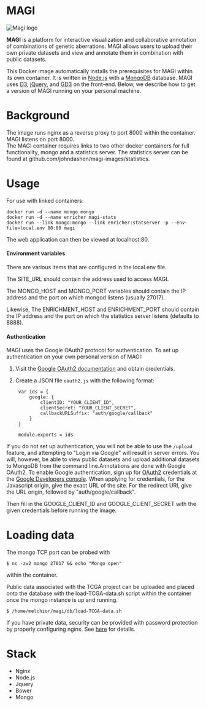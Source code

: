 # MAGI
![Magi logo](http://magi.cs.brown.edu/img/magiTitle.svg)

**MAGI** is a platform for interactive visualization and collaborative annotation of combinations of genetic aberrations. MAGI allows users to upload their own private datasets and view and annotate them in combination with public datasets.

This Docker image automatically installs the prerequisites for MAGI within its own container.  It is written in [Node.js](http://nodejs.org/) with a [MongoDB](http://docs.mongodb.org/manual/tutorial/install-mongodb-on-os-x/) database. MAGI uses [D3](http://d3js.org/), [jQuery](http://jquery.com/), and [GD3](github.com/raphael-group/gd3) on the front-end. Below, we describe how to get a version of MAGI running on your personal machine.

# Background
The image runs nginx as a reverse proxy to port 8000 within the container.  MAGI listens on port 8000.  
The MAGI container requires links to two other docker containers for full functionality, mongo and a statistics server.
The statistics server can be found at github.com/johndashen/magi-images/statistics.

# Usage

For use with linked containers:
```
docker run -d --name mongo mongo
docker run -d --name enricher magi-stats
docker run --link mongo:mongo --link enricher:statserver -p --env-file=local.env 80:80 magi
```

The web application can then be viewed at localhost:80.  

#### Environment variables ####
There are various items that are configured in the local.env file.

The SITE_URL should contain the address used to access MAGI.

The MONGO_HOST and MONGO_PORT variables should contain the IP address and the port on which mongod listens (usually 27017).

Likewise, The ENRICHMENT_HOST and ENRICHMENT_PORT should contain the IP address and the port on which the statistics server listens (defaults to 8888).

#### Authentication ####

MAGI uses the Google OAuth2 protocol for authentication. To set up authentication on your own personal version of MAGI:

1. Visit the [Google OAuth2 documentation](https://developers.google.com/accounts/docs/OAuth2) and obtain credentials.
2. Create a JSON file `oauth2.js` with the following format:

        var ids = {
        	google: {
        		clientID: "YOUR_CLIENT_ID",
        		clientSecret: "YOUR_CLIENT_SECRET",
        		callbackURLSuffix: "auth/google/callback"
        	}
        }

        module.exports = ids

If you do not set up authentication, you will not be able to use the `/upload` feature, and attempting to "Login via Google" will result in server errors. You will, however, be able to view public datasets and upload additional datasets to MongoDB from the command line.Annotations are done with Google OAuth2.  To enable Google authentication, sign up for [OAuth2](https://developers.google.com/accounts/docs/OAuth2) credentials at the [Google Developers console](http://console.developers.google.com).  When applying for credentials, for the Javascript origin, give the exact URL of the site.  For the redirect URI, give the URL origin, followed by "auth/google/callback".  

Then fill in the GOOGLE_CLIENT_ID and GOOGLE_CLIENT_SECRET with the given credentials before running the image.

# Loading data

The mongo TCP port can be probed with 
```
$ nc -zw2 mongo 27017 && echo "Mongo open"
```
within the container.

Public data associated with the TCGA project can be uploaded and placed onto the database with the load-TCGA-data.sh script within the container once the mongo instance is up and running.  

```
$ /home/melchior/magi/db/load-TCGA-data.sh
```

If you have private data, security can be provided with password protection by properly configuring nginx.  See [here](https://www.digitalocean.com/community/tutorials/how-to-set-up-http-authentication-with-nginx-on-ubuntu-12-10) for details.

# Stack
* Nginx
* Node.js
* Jquery
* Bower 
* Mongo
